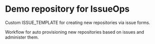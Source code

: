 # Demo repository for IssueOps

Custom ISSUE_TEMPLATE for creating new repositories via issue forms.

Workflow for auto provisioning new repositories based on issues and administer them.
